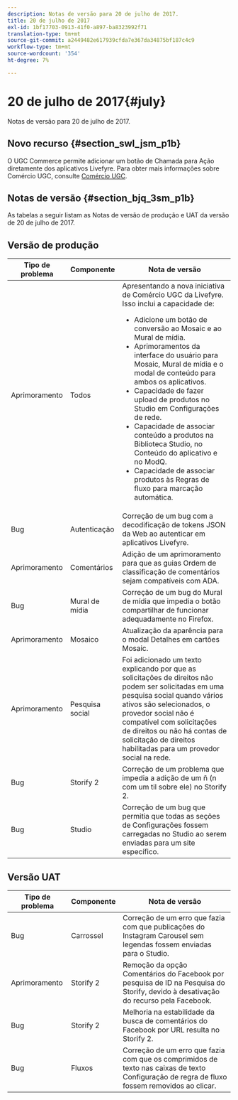 ```yaml
---
description: Notas de versão para 20 de julho de 2017.
title: 20 de julho de 2017
exl-id: 1bf17703-0913-41f0-a897-ba8323992f71
translation-type: tm+mt
source-git-commit: a2449482e617939cfda7e367da34875bf187c4c9
workflow-type: tm+mt
source-wordcount: '354'
ht-degree: 7%

---
```


# 20 de julho de 2017{#july}

Notas de versão para 20 de julho de 2017.

## Novo recurso {#section_swl_jsm_p1b}

O UGC Commerce permite adicionar um botão de Chamada para Ação diretamente dos aplicativos Livefyre. Para obter mais informações sobre Comércio UGC, consulte [Comércio UGC](../../../c-features-livefyre/c-ugc-commerce.md#c_ugc_commerce).

## Notas de versão {#section_bjq_3sm_p1b}

As tabelas a seguir listam as Notas de versão de produção e UAT da versão de 20 de julho de 2017.

## Versão de produção

| Tipo de problema | Componente | Nota de versão |
|--- |--- |--- |
| Aprimoramento | Todos | Apresentando a nova iniciativa de Comércio UGC da Livefyre. Isso inclui a capacidade de:  <br><ul><li>Adicione um botão de conversão ao Mosaic e ao Mural de mídia. </li><li>Aprimoramentos da interface do usuário para Mosaic, Mural de mídia e o modal de conteúdo para ambos os aplicativos. </li><li>Capacidade de fazer upload de produtos no Studio em Configurações de rede.</li><li> Capacidade de associar conteúdo a produtos na Biblioteca Studio, no Conteúdo do aplicativo e no ModQ.</li><li> Capacidade de associar produtos às Regras de fluxo para marcação automática.</li></ul> |
| Bug | Autenticação | Correção de um bug com a decodificação de tokens JSON da Web ao autenticar em aplicativos Livefyre. |
| Aprimoramento | Comentários | Adição de um aprimoramento para que as guias Ordem de classificação de comentários sejam compatíveis com ADA. |
| Bug | Mural de mídia | Correção de um bug do Mural de mídia que impedia o botão compartilhar de funcionar adequadamente no Firefox. |
| Aprimoramento | Mosaico | Atualização da aparência para o modal Detalhes em cartões Mosaic. |
| Aprimoramento | Pesquisa social | Foi adicionado um texto explicando por que as solicitações de direitos não podem ser solicitadas em uma pesquisa social quando vários ativos são selecionados, o provedor social não é compatível com solicitações de direitos ou não há contas de solicitação de direitos habilitadas para um provedor social na rede. |
| Bug | Storify 2 | Correção de um problema que impedia a adição de um ñ (n com um til sobre ele) no Storify 2. |
| Bug | Studio | Correção de um bug que permitia que todas as seções de Configurações fossem carregadas no Studio ao serem enviadas para um site específico. |


## Versão UAT

| **Tipo de problema** | **Componente** | **Nota de versão** |
|---|---|---|
| Bug | Carrossel | Correção de um erro que fazia com que publicações do Instagram Carousel sem legendas fossem enviadas para o Studio. |
| Aprimoramento | Storify 2 | Remoção da opção Comentários do Facebook por pesquisa de ID na Pesquisa do Storify, devido à desativação do recurso pela Facebook. |
| Bug | Storify 2 | Melhoria na estabilidade da busca de comentários do Facebook por URL resulta no Storify 2. |
| Bug | Fluxos | Correção de um erro que fazia com que os comprimidos de texto nas caixas de texto Configuração de regra de fluxo fossem removidos ao clicar. |
